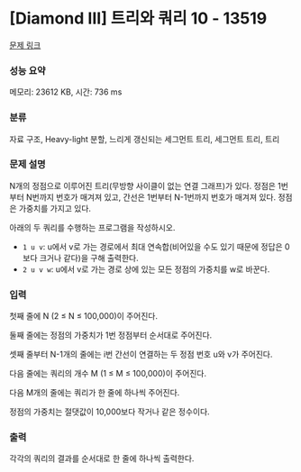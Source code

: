# [Diamond III] 트리와 쿼리 10 - 13519 

[문제 링크](https://www.acmicpc.net/problem/13519) 

### 성능 요약

메모리: 23612 KB, 시간: 736 ms

### 분류

자료 구조, Heavy-light 분할, 느리게 갱신되는 세그먼트 트리, 세그먼트 트리, 트리

### 문제 설명

<p>N개의 정점으로 이루어진 트리(무방향 사이클이 없는 연결 그래프)가 있다. 정점은 1번부터 N번까지 번호가 매겨져 있고, 간선은 1번부터 N-1번까지 번호가 매겨져 있다. 정점은 가중치를 가지고 있다.</p>

<p>아래의 두 쿼리를 수행하는 프로그램을 작성하시오.</p>

<ul>
	<li><code>1 u v</code>: u에서 v로 가는 경로에서 최대 연속합(비어있을 수도 있기 때문에 정답은 0보다 크거나 같다)을 구해 출력한다.</li>
	<li><code>2 u v w</code>: u에서 v로 가는 경로 상에 있는 모든 정점의 가중치를 w로 바꾼다.</li>
</ul>

### 입력 

 <p>첫째 줄에 N (2 ≤ N ≤ 100,000)이 주어진다.</p>

<p>둘째 줄에는 정점의 가중치가 1번 정점부터 순서대로 주어진다.</p>

<p>셋째 줄부터 N-1개의 줄에는 i번 간선이 연결하는 두 정점 번호 u와 v가 주어진다.</p>

<p>다음 줄에는 쿼리의 개수 M (1 ≤ M ≤ 100,000)이 주어진다.</p>

<p>다음 M개의 줄에는 쿼리가 한 줄에 하나씩 주어진다.</p>

<p>정점의 가중치는 절댓값이 10,000보다 작거나 같은 정수이다.</p>

### 출력 

 <p>각각의 쿼리의 결과를 순서대로 한 줄에 하나씩 출력한다.</p>

